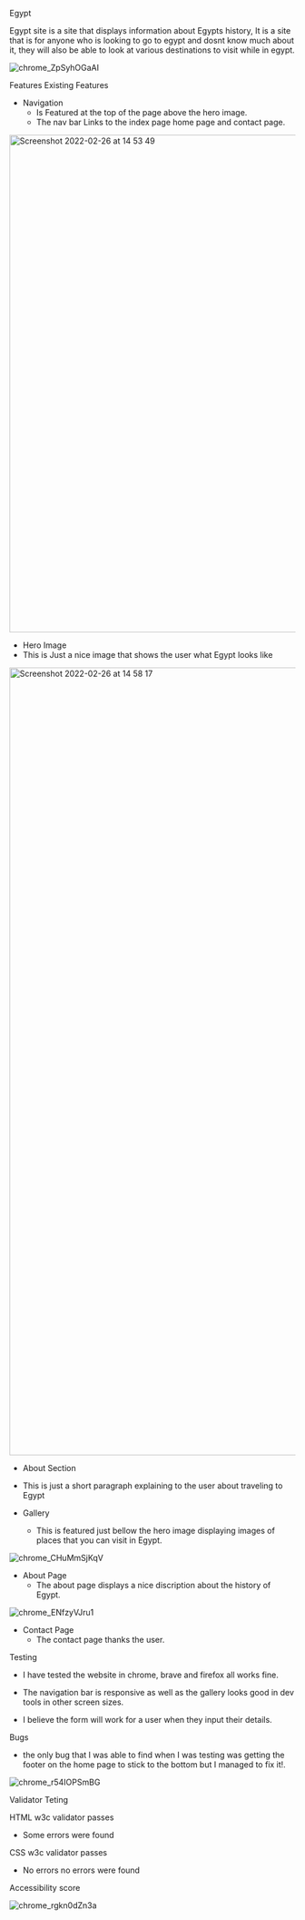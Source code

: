 Egypt

Egypt site is a site that displays information about Egypts history, It is a site that is for anyone who is looking to go to egypt and dosnt know much about it, they will also be able to look at various destinations to visit while in egypt.

![chrome_ZpSyhOGaAI](https://user-images.githubusercontent.com/43074374/139560568-8b8dd3d2-4070-4bb0-9add-21ff5f842ec5.png)

Features 
Existing Features
 - Navigation
   - Is Featured at the top of the page above the hero image.
   - The nav bar Links to the index page home page and contact page.
 <img width="876" alt="Screenshot 2022-02-26 at 14 53 49" src="https://user-images.githubusercontent.com/43074374/155847600-80467b75-af15-438c-af7d-ea4ab01e2704.png">
 
 - Hero Image 
  - This is Just a nice image that shows the user what Egypt looks like
<img width="1387" alt="Screenshot 2022-02-26 at 14 58 17" src="https://user-images.githubusercontent.com/43074374/155847836-5c7f2a2d-2100-4d0f-b02f-edf4d65acbd5.png">

- About Section
 - This is just a short paragraph explaining to the user about traveling to Egypt

- Gallery 
    - This is featured just bellow the hero image displaying images of places that you can visit in Egypt.

![chrome_CHuMmSjKqV](https://user-images.githubusercontent.com/43074374/139554126-7d5fd890-14ff-4b4d-a515-a82034c0a626.png)
  
- About Page 
    - The about page displays a nice discription about the history of Egypt.

![chrome_ENfzyVJru1](https://user-images.githubusercontent.com/43074374/139559307-908d68a0-94b0-4028-ac46-4cc23da3cfa0.jpg)

- Contact Page 
    - The contact page thanks the user.

Testing
 - I have tested the website in chrome, brave and firefox all works fine.

 - The navigation bar is responsive as well as the gallery looks good in dev tools in other screen sizes.

 - I believe the form will work for a user when they input their details.

Bugs

 - the only bug that I was able to find when I was testing was getting the     footer on the home page to stick to the bottom but I managed to fix it!.

![chrome_r54IOPSmBG](https://user-images.githubusercontent.com/43074374/139558708-8ed3ff84-5777-4f79-8b38-77c335efe6c6.png)

Validator Teting

HTML w3c validator passes
 - Some errors were found

CSS w3c validator passes 
 - No errors no errors were found

Accessibility score

![chrome_rgkn0dZn3a](https://user-images.githubusercontent.com/43074374/139554097-ea126ea2-cd07-4040-b4df-9b04dc593bff.png)
